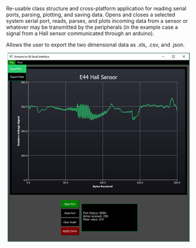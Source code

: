 Re-usable class structure and cross-platform application for reading serial ports, parsing, plotting, and saving data. Opens and closes a selected system serial port, reads, parses, and plots incoming data from a sensor or whatever may be transmitted by the peripherals (in the example case a signal from a Hall sensor communicated through an arduino).

Allows the user to export the two dimensional data as .xls, .csv, and .json. 


<p align="center">
<img src="https://raw.githubusercontent.com/NickJoannette/PortSuite/master/images/PortSuiteui.PNG">
  </p>
